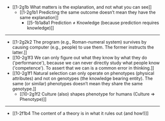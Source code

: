- [[1-2g1b What matters is the explanation, and not what you can see]]
  - [[1-2g1b1 Predicting the same outcome doesn’t mean they have the same explanation]]
    - [[5-1b1a8a1 Prediction ≠ Knowledge (because prediction requires knowledge)]]
---
- [[1-2g2k2 The program (e.g., Roman-numeral system) survives by causing computer (e.g., people) to use them. The former instructs the latter.]]
- [[10-2g1f3 We can only figure out what they know by what they do ('performance'), because we can never directly study what people know ('competence'). To assert that we can is a common error in thinking.]]
- [[10-2g1f1 Natural selection can only operate on phenotypes (physical attributes) and not on genotypes (the knowledge bearing entity). The same (or similar) phenotypes doesn’t mean they share the same genotype.]]
  - [[10-2g1f2 Culture (also) shapes phenotype for humans (Culture ⇒ Phenotype)]]
---
- [[1-2f1b4 The content of a theory is in what it rules out (and how!)]]
